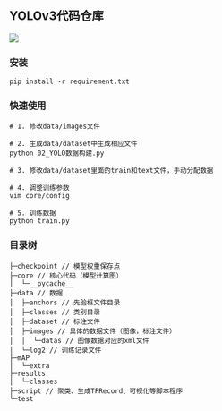 ## YOLOv3代码仓库

![](data/show/5dcb6826b6670e5e91c30e8c.png)



### 安装

```
pip install -r requirement.txt
```


### 快速使用

```
# 1. 修改data/images文件

# 2. 生成data/dataset中生成相应文件
python 02_YOLO数据构建.py

# 3. 修改data/dataset里面的train和text文件，手动分配数据

# 4. 调整训练参数
vim core/config 

# 5. 训练数据
python train.py 
```

### 目录树

```
├─checkpoint // 模型权重保存点
├─core // 核心代码（模型计算图）
│  └─__pycache__
├─data // 数据
│  ├─anchors // 先验框文件目录
│  ├─classes // 类别目录
│  ├─dataset // 标注文件
│  ├─images // 具体的数据文件（图像，标注文件）
│  │  └─datas // 图像数据对应的xml文件
│  └─log2 // 训练记录文件
├─mAP
│  └─extra
├─results
│  └─classes
├─script // 聚类、生成TFRecord、可视化等脚本程序
└─test
```
